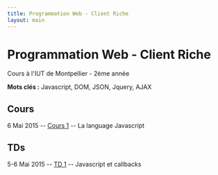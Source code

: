 ```yaml
---
title: Programmation Web - Client Riche
layout: main
---
```


# Programmation Web - Client Riche
Cours à l'IUT de Montpellier - 2ème année

**Mots clés :** Javascript, DOM, JSON, Jquery, AJAX

## Cours
6 Mai 2015 -- [Cours 1](classes/class1.html) -- La language Javascript

## TDs
5-6 Mai 2015 -- [TD 1](tutorials/tutorial1.html) -- Javascript et callbacks
